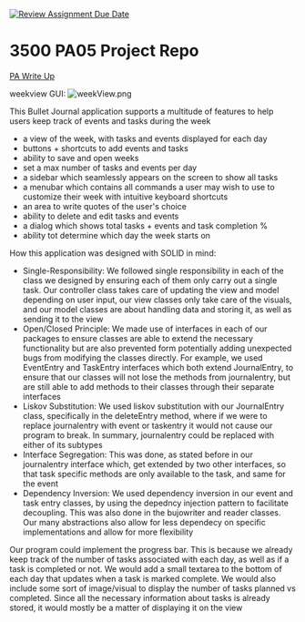 [![Review Assignment Due Date](https://classroom.github.com/assets/deadline-readme-button-24ddc0f5d75046c5622901739e7c5dd533143b0c8e959d652212380cedb1ea36.svg)](https://classroom.github.com/a/x6ckGcN8)
# 3500 PA05 Project Repo

[PA Write Up](https://markefontenot.notion.site/PA-05-8263d28a81a7473d8372c6579abd6481)

weekview GUI: 
![weekView.png](src%2Fmain%2Fresources%2FweekView.png)


This Bullet Journal application supports a multitude of features 
to help users keep track of events and tasks during the week 
- a view of the week, with tasks and events displayed for each day
- buttons + shortcuts to add events and tasks
- ability to save and open weeks
- set a max number of tasks and events per day
- a sidebar which seamlessly appears on the screen to show all tasks
- a menubar which contains all commands a user may wish to use to customize their week with intuitive keyboard shortcuts
- an area to write quotes of the user's choice
- ability to delete and edit tasks and events 
- a dialog which shows total tasks + events and task completion %
- ability tot determine which day the week starts on


How this application was designed with SOLID in mind:
- Single-Responsibility: We followed single responsibility in each of the class
we designed by ensuring each of them only carry out a single task. Our controller class takes
care of updating the view and model depending on user input, our view classes only take care of 
the visuals, and our model classes are about handling data and storing it, as well as sending it to the view
- Open/Closed Principle: We made use of interfaces in each of our packages to ensure classes are able
to extend the necessary functionality but are also prevented form potentially adding unexpected bugs
from modifying the classes directly. For example, we used EventEntry and TaskEntry interfaces which
both extend JournalEntry, to ensure that our classes will not lose the methods from journalentry, but are still
able to add methods to their classes through their separate interfaces
- Liskov Substitution: We used liskov substitution with our JournalEntry class, specifically
in the deleteEntry method, where if we were to replace journalentry with event or taskentry
it would not cause our program to break. In summary, journalentry could be replaced with either of its 
subtypes
- Interface Segregation: This was done, as stated before in our journalentry interface which, get extended by two
other interfaces, so that task specific methods are only available to the task, and same for the event
- Dependency Inversion: We used dependency inversion in our event and task entry classes, by using the depedncy injection pattern
to facilitate decoupling. This was also done in the bujowriter and reader classes. Our many abstractions also
allow for less dependecy on specific implementations and allow for more flexibility 


Our program could implement the progress bar. This is because we already keep track of the number of tasks associated with each 
day, as well as if a task is completed or not. We would add a small textarea to the bottom of each day that updates
when a task is marked complete. We would also include some sort of image/visual to display the number of tasks
planned vs completed. Since all the necessary information about tasks is already stored, it would mostly be a matter of
displaying it on the view